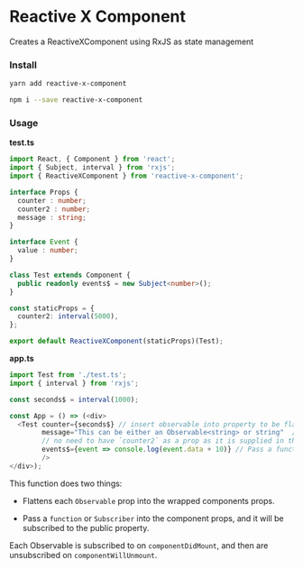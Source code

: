 # Reactive X Component

Creates a ReactiveXComponent using RxJS as state management

### Install

```bash
yarn add reactive-x-component
```

```bash
npm i --save reactive-x-component
```

### Usage

**test.ts**
```ts
import React, { Component } from 'react';
import { Subject, interval } from 'rxjs';
import { ReactiveXComponent } from 'reactive-x-component';

interface Props {
  counter : number;
  counter2 : number;
  message : string;
}

interface Event {
  value : number;
}

class Test extends Component {
  public readonly events$ = new Subject<number>();
}

const staticProps = {
  counter2: interval(5000),
};

export default ReactiveXComponent(staticProps)(Test);
```

**app.ts**
```ts
import Test from './test.ts';
import { interval } from 'rxjs';

const seconds$ = interval(1000);

const App = () => (<div>
  <Test counter={seconds$} // insert observable into property to be flattened
        message="This can be either an Observable<string> or string"  // can instert Observable<T> | T where T is the type.
        // no need to have `counter2` as a prop as it is supplied in the staticProps in the previous file.
        events$={event => console.log(event.data + 10)} // Pass a function to be subscribed on the public property
        />
</div>);
```

This function does two things:

 - Flattens each `Observable` prop into the wrapped components props. 

 - Pass a `function` or `Subscriber` into the component props, and it will be subscribed to the public property.
 
Each Observable is subscribed to on `componentDidMount`, and then are unsubscribed on `componentWillUnmount`.
